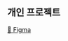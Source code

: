 

## 개인 프로젝트

[🔗 Figma ]([https://www.figma.com/your-figma-link](https://www.figma.com/design/UVGtQDz975hQcHSyMdoUZd/harmonia?node-id=0-1&p=f&t=TjOwEylCGXqWP3zF-0))
